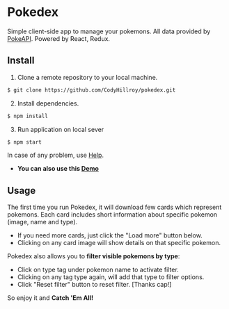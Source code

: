 # Pokedex
Simple client-side app to manage your pokemons. All data provided by [PokeAPI](https://pokeapi.co).
Powered by React, Redux.

## Install
 1. Clone a remote repository to your local machine.
 ```bash
 $ git clone https://github.com/CodyHillroy/pokedex.git 
 ```
 2. Install dependencies.
 ```bash
 $ npm install
 ```
 3. Run application on local sever
  ```bash
  $ npm start
  ```
 In case of any problem, use [Help](https://help.github.com/en/github).
 * __You can also use this [Demo](https://codyhillroy.github.io/pokedex/)__
  
## Usage

The first time you run Pokedex, it will download few cards which represent pokemons. Each card includes short information   about specific pokemon (image, name and type). 
 
 - If you need more cards, just click the "Load more" button below.
 - Clicking on any card image will show details on that specific pokemon.

Pokedex also allows you to __filter visible pokemons by type__:
 * Click on type tag under pokemon name to activate filter.
 * Clicking on any tag type again, will add that type to filter options.
 * Click "Reset filter" button to reset filter. [Thanks cap!]
 
 So enjoy it and __Catch 'Em All!__
